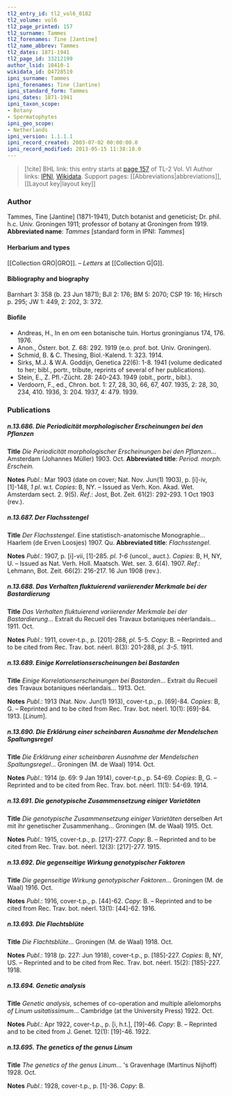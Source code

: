 ```yaml
---
tl2_entry_id: tl2_vol6_0182
tl2_volume: vol6
tl2_page_printed: 157
tl2_surname: Tammes
tl2_forenames: Tine [Jantine]
tl2_name_abbrev: Tammes
tl2_dates: 1871-1941
tl2_page_id: 33212199
author_lsid: 10410-1
wikidata_id: Q4728519
ipni_surname: Tammes
ipni_forenames: Tine (Jantine)
ipni_standard_form: Tammes
ipni_dates: 1871-1941
ipni_taxon_scope: 
- Botany
- Spermatophytes
ipni_geo_scope: 
- Netherlands
ipni_version: 1.1.1.1
ipni_record_created: 2003-07-02 00:00:00.0
ipni_record_modified: 2013-05-15 11:38:18.0
---
```


> [!cite] BHL link: this entry starts at [page 157](https://www.biodiversitylibrary.org/page/33212199) of TL-2 Vol. VI
> Author links: [IPNI](https://www.ipni.org/a/10410-1), [Wikidata](https://www.wikidata.org/wiki/Q4728519). Support pages: [[Abbreviations|abbreviations]], [[Layout key|layout key]]

### Author

Tammes, Tine \[Jantine\] (1871-1941), Dutch botanist and geneticist; Dr. phil. h.c. Univ. Groningen 1911; professor of botany at Groningen from 1919. 
**Abbreviated name**: *Tammes* \[standard form in IPNI: *Tammes*\]

#### Herbarium and types

[[Collection GRO|GRO]]. – *Letters* at [[Collection G|G]].

#### Bibliography and biography

Barnhart 3: 358 (b. 23 Jun 1871); BJI 2: 176; BM 5: 2070; CSP 19: 16; Hirsch p. 295; JW 1: 449, 2: 202, 3: 372.

#### Biofile

- Andreas, H., In en om een botanische tuin. Hortus groningianus 174, 176. 1976.
- Anon., Österr. bot. Z. 68: 292. 1919 (e.o. prof. bot. Univ. Groningen).
- Schmid, B. & C. Thesing, Biol.-Kalend. 1: 323. 1914.
- Sirks, M.J. & W.A. Goddijn, Genetica 22(6): 1-8. 1941 (volume dedicated to her; bibl., portr., tribute, reprints of several of her publications).
- Stein, E., Z. Pfl.-Zücht. 28: 240-243. 1949 (obit., portr., bibl.).
- Verdoorn, F., ed., Chron. bot. 1: 27, 28, 30, 66, 67, 407. 1935, 2: 28, 30, 234, 410. 1936, 3: 204. 1937, 4: 479. 1939.

### Publications

##### n.13.686. Die Periodicität morphologischer Erscheinungen bei den Pflanzen

**Title**
*Die Periodicität morphologischer Erscheinungen bei den Pflanzen*... Amsterdam (Johannes Müller) 1903. Oct.
**Abbreviated title**: *Period. morph. Erschein.*

**Notes**
*Publ*.: Mar 1903 (date on cover; Nat. Nov. Jun(1) 1903), p. \[i\]-iv, \[1\]-148, *1 pl*. w.t.
*Copies*: B, NY. – Issued as Verh. Kon. Akad. Wet. Amsterdam sect. 2. 9(5).
*Ref*.: Jost, Bot. Zeit. 61(2): 292-293. 1 Oct 1903 (rev.).

##### n.13.687. Der Flachsstengel

**Title**
*Der Flachsstengel*. Eine statistisch-anatomische Monographie... Haarlem (de Erven Loosjes) 1907. Qu.
**Abbreviated title**: *Flachsstengel*.

**Notes**
*Publ*.: 1907, p. \[i\]-vii, \[1\]-285. *pl. 1-6* (uncol., auct.). *Copies*: B, H, NY, U. – Issued as Nat. Verh. Holl. Maatsch. Wet. ser. 3. 6(4). 1907.
*Ref*.: Lehmann, Bot. Zeit. 66(2): 216-217. 16 Jun 1908 (rev.).

##### n.13.688. Das Verhalten fluktuierend variierender Merkmale bei der Bastardierung

**Title**
*Das Verhalten fluktuierend variierender Merkmale bei der Bastardierung*... Extrait du Recueil des Travaux botaniques néerlandais... 1911. Oct.

**Notes**
*Publ*.: 1911, cover-t.p., p. \[201\]-288, *pl*. 5-5. *Copy*: B. – Reprinted and to be cited from Rec. Trav. bot. néerl. 8(3): 201-288, *pl. 3-5*. 1911.

##### n.13.689. Einige Korrelationserscheinungen bei Bastarden

**Title**
*Einige Korrelationserscheinungen bei Bastarden*... Extrait du Recueil des Travaux botaniques néerlandais... 1913. Oct.

**Notes**
*Publ*.: 1913 (Nat. Nov. Jun(1) 1913), cover-t.p., p. \[69\]-84. *Copies*: B, G. – Reprinted and to be cited from Rec. Trav. bot. néerl. 10(1): \[69\]-84. 1913. \[*Linum*\].

##### n.13.690. Die Erklärung einer scheinbaren Ausnahme der Mendelschen Spaltungsregel

**Title**
*Die Erklärung einer scheinbaren Ausnahme der Mendelschen Spaltungsregel*... Groningen (M. de Waal) 1914. Oct.

**Notes**
*Publ*.: 1914 (p. 69: 9 Jan 1914), cover-t.p., p. 54-69. *Copies*: B, G. – Reprinted and to be cited from Rec. Trav. bot. néerl. 11(1): 54-69. 1914.

##### n.13.691. Die genotypische Zusammensetzung einiger Varietäten

**Title**
*Die genotypische Zusammensetzung einiger Varietäten* derselben Art mit ihr genetischer Zusammenhang... Groningen (M. de Waal) 1915. Oct.

**Notes**
*Publ*.: 1915, cover-t.p., p. \[217\]-277. *Copy*: B. – Reprinted and to be cited from Rec. Trav. bot. néerl. 12(3): \[217\]-277. 1915.

##### n.13.692. Die gegenseitige Wirkung genotypischer Faktoren

**Title**
*Die gegenseitige Wirkung genotypischer Faktoren*... Groningen (M. de Waal) 1916. Oct.

**Notes**
*Publ*.: 1916, cover-t.p., p. \[44\]-62. *Copy*: B. – Reprinted and to be cited from Rec. Trav. bot. néerl. 13(1): \[44\]-62. 1916.

##### n.13.693. Die Flachtsblüte

**Title**
*Die Flachtsblüte*... Groningen (M. de Waal) 1918. Oct.

**Notes**
*Publ*.: 1918 (p. 227: Jun 1918), cover-t.p., p. \[185\]-227. *Copies*: B, NY, US. – Reprinted and to be cited from Rec. Trav. bot. néerl. 15(2): \[185\]-227. 1918.

##### n.13.694. Genetic analysis

**Title**
*Genetic analysis*, schemes of co-operation and multiple allelomorphs *of Linum usitatissimum*... Cambridge (at the University Press) 1922. Oct.

**Notes**
*Publ*.: Apr 1922, cover-t.p., p. \[i, h.t.\], \[19\]-46. *Copy*: B. – Reprinted and to be cited from J. Genet. 12(1): \[19\]-46. 1922.

##### n.13.695. The genetics of the genus Linum

**Title**
*The genetics of the genus Linum*... 's Gravenhage (Martinus Nijhoff) 1928. Oct.

**Notes**
*Publ*.: 1928, cover-t.p., p. \[1\]-36. *Copy*: B.

